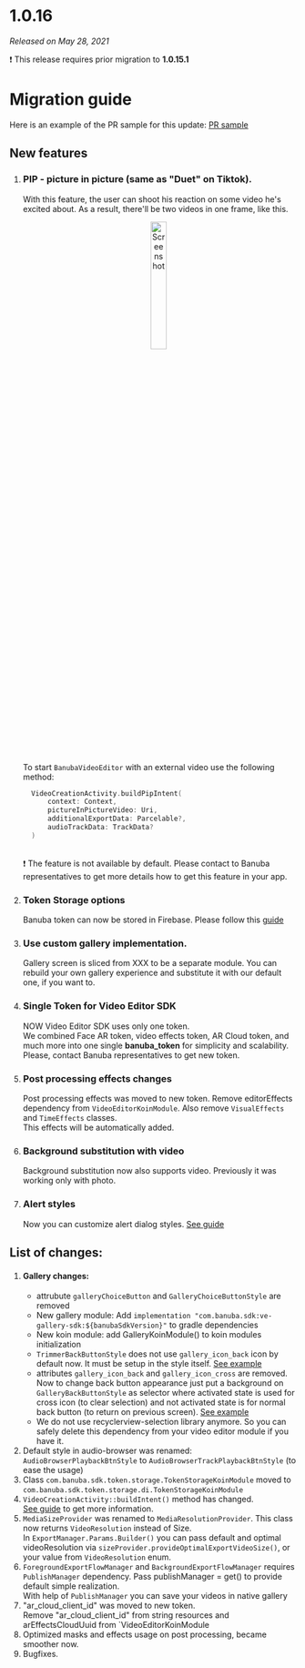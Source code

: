 # 1.0.16

*Released on May 28, 2021*

:exclamation: This release requires prior migration to **1.0.15.1**

# **Migration guide**

Here is an example of the PR sample for this update: [PR sample](https://github.com/Banuba/ve-sdk-android-integration-sample/pull/92)

## New features

1. ### PIP - picture in picture (same as "Duet" on Tiktok).
   With this feature, the user can shoot his reaction on some video he's excited about. As a result, there'll be two videos in one frame, like this.
   <p align="center">
   <img src="../gif/camera_pip.gif" alt="Screenshot" width="24%" height="auto" class="docs-screenshot"/>&nbsp;
   </p>

   To start `BanubaVideoEditor` with an external video use the following  method:
   ```kotlin
     VideoCreationActivity.buildPipIntent(
         context: Context,
         pictureInPictureVideo: Uri,
         additionalExportData: Parcelable?,
         audioTrackData: TrackData?
     )
   ```
   \
   :exclamation: The feature is not available by default. Please contact to Banuba representatives to get more details how to get this feature in your app.
2. ### Token Storage options
   Banuba token can now be stored in Firebase. Please follow this [guide](../token_on_firebase.md)
3. ### Use custom gallery implementation.
   Gallery screen is sliced from XXX to be a separate module. You can rebuild your own gallery experience and substitute it with our default one, if you want to.
4. ### Single Token for Video Editor SDK
   NOW Video Editor SDK uses only one token.\
   We combined Face AR token, video effects token, AR Cloud token, and much more into one single **banuba_token** for simplicity and scalability.\
   Please, contact Banuba representatives to get new token.
5. ### Post processing effects changes
   Post processing effects was moved to new token. Remove editorEffects dependency from `VideoEditorKoinModule`. Also remove `VisualEffects` and `TimeEffects` classes.\
   This effects will be automatically added.
6. ### Background substitution with video
   Background substitution now also supports video. Previously it was working only with photo.
7. ### Alert styles
   Now you can customize alert dialog styles. [See guide](../alert_styles.md)

## List of changes:

1. #### Gallery changes:
   - attrubute `galleryChoiceButton` and `GalleryChoiceButtonStyle` are removed
   - New gallery module: Add `implementation "com.banuba.sdk:ve-gallery-sdk:${banubaSdkVersion}"` to gradle dependencies
   - New koin module: add GalleryKoinModule() to koin modules initialization
   - `TrimmerBackButtonStyle` does not use `gallery_icon_back` icon by default now. It must be setup in the style itself. [See example](../../app/src/main/res/values/themes.xml#L740)
   - attributes `gallery_icon_back` and `gallery_icon_cross` are removed. Now to change back button appearance just put a background on `GalleryBackButtonStyle` as selector where activated state is used for cross icon (to clear selection) and not activated state is for normal back button (to return on previous screen). [See example](../../app/src/main/res/values/themes.xml#L697)
   - We do not use recyclerview-selection library anymore. So you can safely delete this dependency from your video editor module if you have it.
2. Default style in audio-browser was renamed: `AudioBrowserPlaybackBtnStyle` to `AudioBrowserTrackPlaybackBtnStyle` (to ease the usage)
3. Class `com.banuba.sdk.token.storage.TokenStorageKoinModule` moved to `com.banuba.sdk.token.storage.di.TokenStorageKoinModule`
4. `VideoCreationActivity::buildIntent()` method has changed.\
   [See guide](../launch_modes.md) to get more information.
5. `MediaSizeProvider` was renamed to `MediaResolutionProvider`. This class now returns `VideoResolution` instead of Size.\
   In `ExportManager.Params.Builder()` you can pass default and optimal videoResolution via `sizeProvider.provideOptimalExportVideoSize()`, or your value from `VideoResolution` enum.
6. `ForegroundExportFlowManager` and `BackgroundExportFlowManager` requires `PublishManager` dependency. Pass publishManager = get() to provide default simple realization.\
   With help of `PublishManager` you can save your videos in native gallery
7. "ar_cloud_client_id" was moved to new token.\
   Remove "ar_cloud_client_id" from string resources and  arEffectsCloudUuid from `VideoEditorKoinModule
8. Optimized masks and effects usage on post processing, became smoother now.
9. Bugfixes.


